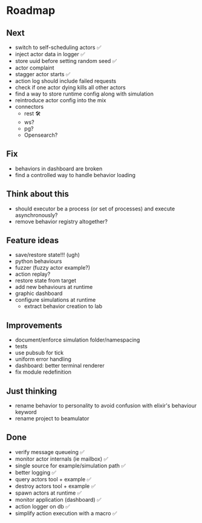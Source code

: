 # Roadmap

## Next
- switch to self-scheduling actors ✅
- inject actor data in logger ✅
- store uuid before setting random seed ✅
- actor complaint
- stagger actor starts ✅
- action log should include failed requests
- check if one actor dying kills all other actors
- find a way to store runtime config along with simulation
- reintroduce actor config into the mix
- connectors
  - rest 🛠️
  - ws?
  - pg?
  - Opensearch?

## Fix
- behaviors in dashboard are broken
- find a controlled way to handle behavior loading

## Think about this
- should executor be a process (or set of processes) and execute asynchronously?
- remove behavior registry altogether?

## Feature ideas
- save/restore state!!! (ugh)
- python behaviours
- fuzzer (fuzzy actor example?)
- action replay?
- restore state from target
- add new behaviours at runtime
- graphic dashboard
- configure simulations at runtime
  - extract behavior creation to lab

## Improvements
- document/enforce simulation folder/namespacing
- tests
- use pubsub for tick
- uniform error handling
- dashboard: better terminal renderer
- fix module redefinition

## Just thinking
- rename behavior to personality to avoid confusion with elixir's behaviour keyword
- rename project to beamulator

## Done
- verify message queueing ✅
- monitor actor internals (ie mailbox) ✅
- single source for example/simulation path ✅
- better logging ✅
- query actors tool + example ✅
- destroy actors tool + example ✅
- spawn actors at runtime ✅
- monitor application (dashboard) ✅
- action logger on db ✅
- simplify action execution with a macro ✅
